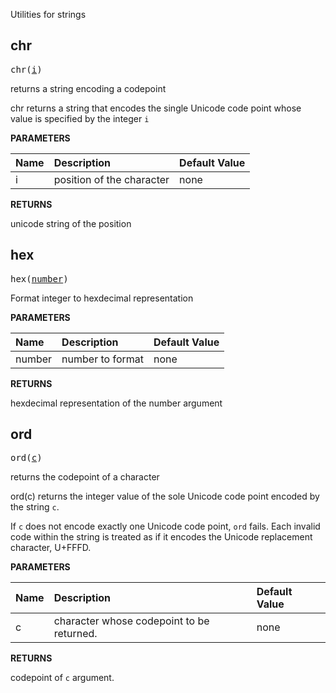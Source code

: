 <!-- Generated with Stardoc: http://skydoc.bazel.build -->

Utilities for strings

<a id="chr"></a>

## chr

<pre>
chr(<a href="#chr-i">i</a>)
</pre>

returns a string encoding a codepoint

chr returns a string that encodes the single Unicode code
point whose value is specified by the integer `i`


**PARAMETERS**


| Name  | Description | Default Value |
| :------------- | :------------- | :------------- |
| <a id="chr-i"></a>i |  position of the character   |  none |

**RETURNS**

unicode string of the position


<a id="hex"></a>

## hex

<pre>
hex(<a href="#hex-number">number</a>)
</pre>

Format integer to hexdecimal representation

**PARAMETERS**


| Name  | Description | Default Value |
| :------------- | :------------- | :------------- |
| <a id="hex-number"></a>number |  number to format   |  none |

**RETURNS**

hexdecimal representation of the number argument


<a id="ord"></a>

## ord

<pre>
ord(<a href="#ord-c">c</a>)
</pre>

returns the codepoint of a character

ord(c) returns the integer value of the sole Unicode code point
encoded by the string `c`.

If `c` does not encode exactly one Unicode code point, `ord` fails.
Each invalid code within the string is treated as if it encodes the
Unicode replacement character, U+FFFD.


**PARAMETERS**


| Name  | Description | Default Value |
| :------------- | :------------- | :------------- |
| <a id="ord-c"></a>c |  character whose codepoint to be returned.   |  none |

**RETURNS**

codepoint of `c` argument.


